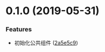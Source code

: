 # 0.1.0 (2019-05-31)


### Features

* 初始化公共组件 ([2a5e5c9](https://github.com/alenstudent/vue-learn/commit/2a5e5c9))




